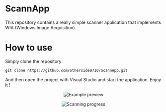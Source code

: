 # ScannApp
This repository contains a really simple scanner application that implements WIA (Windows Image Acquisition).

# How to use

Simply clone the repository:

```batch
git clone https://github.com/otherside9710/ScannApp.git
```

And then open the project with Visual Studio and start the application. Enjoy it !

<p align="center">
    <img src="https://cdn.rawgit.com/ourcodeworld/csharp-scanner-wia/34bb7694/Screenshots/scanning-preview.png?raw=true" title="Example preview">
</p>

<p align="center">
    <img src="https://cdn.rawgit.com/ourcodeworld/csharp-scanner-wia/34bb7694/Screenshots/scanning-progress.png?raw=true" title="Scanning progress">
</p>

